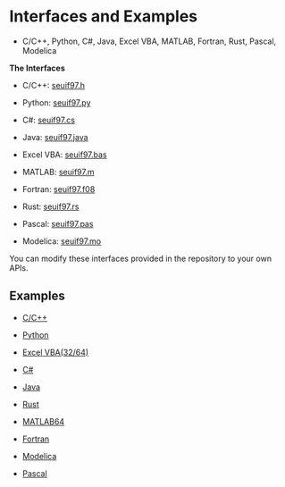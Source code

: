 # Interfaces and Examples

*  C/C++, Python, C#, Java, Excel VBA, MATLAB, Fortran, Rust, Pascal, Modelica 

**The Interfaces**

* C/C++:  [seuif97.h](./demo-c/include/seuif97.h) 

* Python: [seuif97.py](./demo-python/seuif97.py) 

* C#: [seuif97.cs](./demo-csharp/seuif97.cs) 

* Java: [seuif97.java](./demo-java/seuif97.java)  

* Excel VBA: [seuif97.bas](./ExcelVBA/seuif97.bas)

* MATLAB: [seuif97.m](./MATLAB64/seuif97/seuif97.m)

* Fortran: [seuif97.f08](./demo-fortran/seuif97.f08)  

* Rust: [seuif97.rs](./demo-rust/src/seuif97.rs) 

* Pascal: [seuif97.pas](./demo-pascal/seuif97.pas) 

* Modelica: [seuif97.mo](./demo-modelica/demomodelica/seuif97.mo) 

You can modify these interfaces provided in the repository to your own APIs.

## Examples

* [C/C++](./demo-c)  

* [Python](./demo-python)  

* [Excel VBA(32/64)](./demo/ExcelVBA)

* [C#](./demo-csharp)

* [Java](./demo-java)

* [Rust](./demo-rust)

* [MATLAB64](./demo/MATLAB64)

* [Fortran](./demo-Fortran)

* [Modelica](./demo-modelica)

* [Pascal](./demo-pascal)

